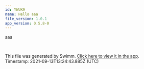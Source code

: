 ```yaml
---
id: YWUK9
name: Hello aaa
file_version: 1.0.1
app_version: 0.5.8-0
---
```


aaa

<br/>

This file was generated by Swimm. [Click here to view it in the app](http://localhost:5000/#/repos/ls4DA2fLasmQuEbT4ipw/docs/YWUK9). Timestamp: 2021-09-13T13:24:43.885Z (UTC)